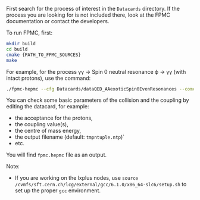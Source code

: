 First search for the process of interest in the `Datacards` directory.
If the process you are looking for is not included there, look at the FPMC documentation or contact the developers.

To run FPMC, first:
```sh
mkdir build
cd build
cmake {PATH_TO_FPMC_SOURCES}
make
```

For example, for the process &gamma;&gamma; &rarr; Spin 0 neutral resonance &varphi; &rarr; &gamma;&gamma; (with intact protons), use the command:
```sh
./fpmc-hepmc --cfg Datacards/dataQED_AAexoticSpin0EvenResonances --comenergy 13000 --nevents 1000
```

You can check some basic parameters of the collision and the coupling by editing the datacard, for example:

- the acceptance for the protons,
- the coupling value(s),
- the centre of mass energy,
- the output filename (default: `tmpntuple.ntp`)`
- etc.

You will find `fpmc.hepmc` file as an output.

Note:

* If you are working on the lxplus nodes, use `source /cvmfs/sft.cern.ch/lcg/external/gcc/6.1.0/x86_64-slc6/setup.sh` to set up the proper `gcc` environment.

